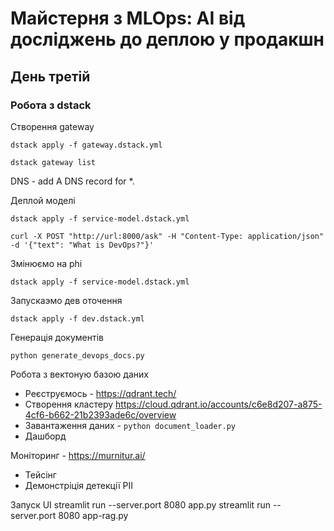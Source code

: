 # Майстерня з MLOps: AI від досліджень до деплою у продакшн

## День третій

### Робота з dstack

Створення gateway

`dstack apply -f gateway.dstack.yml`

`dstack gateway list`

DNS - add A DNS record for *.<gateway domain>

Деплой моделі

`dstack apply -f service-model.dstack.yml`

`curl -X POST "http://url:8000/ask" -H "Content-Type: application/json" -d '{"text": "What is DevOps?"}'`

Змінюємо на phi

`dstack apply -f service-model.dstack.yml`

Запускаэмо дев оточення

`dstack apply -f dev.dstack.yml`

Генерація документів

`python generate_devops_docs.py`

Робота з вектоную базою даних

- Реєструємось - https://qdrant.tech/
- Створення кластеру https://cloud.qdrant.io/accounts/c6e8d207-a875-4cf6-b662-21b2393ade6c/overview
- Завантаження даних - `python document_loader.py`
- Дашборд

Моніторинг - https://murnitur.ai/
- Тейсінг
- Демонстріція детекції PII


Запуск UI
streamlit run --server.port 8080  app.py
streamlit run --server.port 8080  app-rag.py
